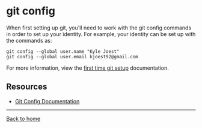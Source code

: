 # git config
When first setting up git, you'll need to work with the git config commands in order to set up your identity. For example, your identity can be set up with the commands as:
```
git config --global user.name "Kyle Joest" 
git config --global user.email kjoest92@gmail.com 
```
For more information, view the [first time git setup](https://git-scm.com/book/en/v2/Getting-Started-First-Time-Git-Setup) documentation.
## Resources
- [Git Config Documentation](https://git-scm.com/docs/git-config)
---
[Back to home](../README.md)